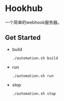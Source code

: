 # Hookhub

一个简单的webhook服务器。

## Get Started

  * build

        ./automation.sh build

  * run

        ./automation.sh run

  * stop

        ./automation.sh stop
